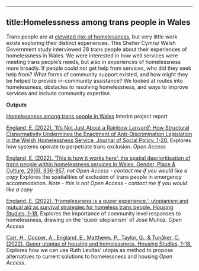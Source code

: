 
---
title:Homelessness among trans people in Wales
---
Trans people are at [elevated risk of homelessness](https://www.scottishtrans.org/wp-content/uploads/2013/03/trans_mh_study.pdf), but very little work exists exploring their distinct experiences. This Shelter Cymru/ Welsh Government study interviewed 28 trans people about their experiences of homelessness in Wales. We were interested in how well services were meeting trans people’s needs, but also in experiences of homelessness more broadly. If people could not get help from services, who did they seek help from? What forms of community support existed, and how might they be helped to provide in-community assistance? We looked at routes into homelessness, obstacles to resolving homelessness, and ways to improve services and include community expertise.

**Outputs**

[Homelessness among trans people in Wales](https://sheltercymru.org.uk/policy_and_research/homelessness-among-trans-people-in-wales-report/) Interim project report


[England, E. (2022). ‘It’s Not Just About a Rainbow Lanyard’: How Structural Cisnormativity Undermines the Enactment of Anti-Discrimination Legislation in the Welsh Homelessness Service. Journal of Social Policy, 1-20.](https://www.cambridge.org/core/journals/journal-of-social-policy/article/its-not-just-about-a-rainbow-lanyard-how-structural-cisnormativity-undermines-the-enactment-of-antidiscrimination-legislation-in-the-welsh-homelessness-service/B7AF4A4CB97E16233976BD9862790CB1)
 Explores how systems operate to perpetrate trans exclusion. *Open Access*

[England, E. (2022). ‘This is how it works here’: the spatial deprioritisation of trans people within homelessness services in Wales. Gender, Place & Culture, 29(6), 836-857.](https://www.tandfonline.com/doi/full/10.1080/0966369X.2021.1896997?casa_token=56kuTo3V1gYAAAAA%3ALFPrbKoe1WDTZ49-dcydZmTahY1oVTPN4Z4WppOeQSruYUSo71OB_dvbPNVfhvbtMwN4eponwgCR) *not Open Access - contact me if you would like a copy*
Explores the spatialities of exclusion of trans people in emergency accommodation. *Note - this is not Open Access - contact me if you would like a copy*

[England, E. (2022). ‘Homelessness is a queer experience.’: utopianism and mutual aid as survival strategies for homeless trans people. Housing Studies, 1-18.](https://www.tandfonline.com/doi/full/10.1080/02673037.2022.2108381)
Explores the importance of community level responses to homelessness, drawing on the 'queer utopianism' of Jose Muñoz. *Open Access*

[Carr, H., Cooper, A., England, E., Matthews, P., Taylor, G., & Tunåker, C. (2022). Queer utopias of housing and homelessness. Housing Studies, 1-18.](https://www.tandfonline.com/doi/full/10.1080/02673037.2022.2146067) Explores how we can use Ruth Levitas' utopia as method to propose alternatives to current solutions to homelessness and housing  *Open Access*.
